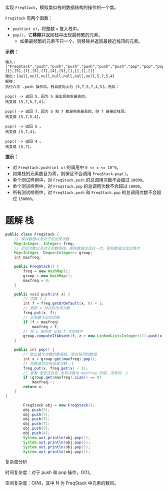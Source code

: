 实现 `FreqStack`，模拟类似栈的数据结构的操作的一个类。

`FreqStack` 有两个函数：

- `push(int x)`，将整数 `x` 推入栈中。
- `pop()`，它**移除**并返回栈中出现最频繁的元素。
  - 如果最频繁的元素不只一个，则移除并返回最接近栈顶的元素。

**示例：**

```
输入：
["FreqStack","push","push","push","push","push","push","pop","pop","pop","pop"],
[[],[5],[7],[5],[7],[4],[5],[],[],[],[]]
输出：[null,null,null,null,null,null,null,5,7,5,4]
解释：
执行六次 .push 操作后，栈自底向上为 [5,7,5,7,4,5]。然后：

pop() -> 返回 5，因为 5 是出现频率最高的。
栈变成 [5,7,5,7,4]。

pop() -> 返回 7，因为 5 和 7 都是频率最高的，但 7 最接近栈顶。
栈变成 [5,7,5,4]。

pop() -> 返回 5 。
栈变成 [5,7,4]。

pop() -> 返回 4 。
栈变成 [5,7]。

```

**提示：**

- 对 `FreqStack.push(int x)` 的调用中 `0 <= x <= 10^9`。
- 如果栈的元素数目为零，则保证不会调用 `FreqStack.pop()`。
- 单个测试样例中，对 `FreqStack.push` 的总调用次数不会超过 `10000`。
- 单个测试样例中，对 `FreqStack.pop` 的总调用次数不会超过 `10000`。
- 所有测试样例中，对 `FreqStack.push` 和 `FreqStack.pop` 的总调用次数不会超过 `150000`。

#  题解 栈

```java
public class FreqStack {
    // 保存数值以及对于的出现次数
    Map<Integer, Integer> freq;
    // 出现次数以及对于的数值栈，那些数值出现过一次，那些数值出现过两次
    Map<Integer, Deque<Integer>> group;
    int maxfreq;

    public FreqStack() {
        freq = new HashMap();
        group = new HashMap();
        maxfreq = 0;
    }

    public void push(int x) {
        // 次数 + 1
        int f = freq.getOrDefault(x, 0) + 1;
        // 更新 x 对应的出现次数
        freq.put(x, f);
        // 记录最大出现次数
        if (f > maxfreq)
            maxfreq = f;
        // 将 x 保存在 出现 f 次的栈中
        group.computeIfAbsent(f, z-> new LinkedList<Integer>()).push(x);
    }

    public int pop() {
        // 取出最大次数的数值栈，取出栈顶的数值
        int x = group.get(maxfreq).pop();
        // 将数值对应的出现次数 -1
        freq.put(x, freq.get(x) - 1);
        // 查看 是否还存在 出现次数为 maxfreq 的值，没有则 -1
        if (group.get(maxfreq).size() == 0)
            maxfreq--;
        return x;
    }
}

        FreqStack obj = new FreqStack();
        obj.push(5);
        obj.push(7);
        obj.push(5);
        obj.push(7);
        obj.push(5);
        obj.push(4);
        System.out.println(obj.pop());
        System.out.println(obj.pop());
        System.out.println(obj.pop());
        System.out.println(obj.pop());
```

复杂度分析

时间复杂度：对于 push 和 pop 操作，O(1)。

空间复杂度：O(N)，其中 N 为 FreqStack 中元素的数目。

